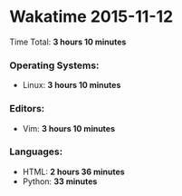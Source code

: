 # Wakatime 2015-11-12

Time Total: **3 hours 10 minutes**

### Operating Systems:
- Linux: **3 hours 10 minutes** 

### Editors:
- Vim: **3 hours 10 minutes** 

### Languages:
- HTML: **2 hours 36 minutes** 
- Python: **33 minutes** 

